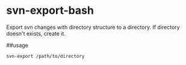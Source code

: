 # svn-export-bash
Export svn changes with directory structure to a directory. If directory doesn't exists, create it.

##usage
```
svn-export /path/to/directory
```
